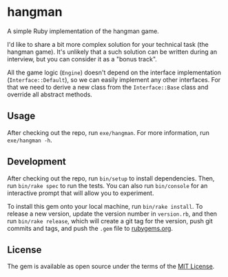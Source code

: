 # hangman

A simple Ruby implementation of the hangman game.

I'd like to share a bit more complex solution for your technical task (the hangman game). It's unlikely that a such solution can be written during an interview, but you can consider it as a "bonus track".

All the game logic (`Engine`) doesn't depend on the interface implementation (`Interface::Default`), so we can easily implement any other interfaces. For that we need to derive a new class from the `Interface::Base` class and override all abstract methods.

## Usage

After checking out the repo, run `exe/hangman`. For more information, run `exe/hangman -h`.

## Development

After checking out the repo, run `bin/setup` to install dependencies. Then, run `bin/rake spec` to run the tests. You can also run `bin/console` for an interactive prompt that will allow you to experiment.

To install this gem onto your local machine, run `bin/rake install`. To release a new version, update the version number in `version.rb`, and then run `bin/rake release`, which will create a git tag for the version, push git commits and tags, and push the `.gem` file to [rubygems.org](https://rubygems.org).

## License

The gem is available as open source under the terms of the [MIT License](https://opensource.org/licenses/MIT).
